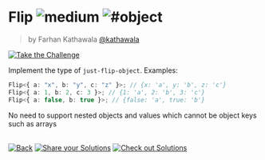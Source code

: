 <!--info-header-start--><h1>Flip <img src="https://img.shields.io/badge/-medium-d9901a" alt="medium"/> <img src="https://img.shields.io/badge/-%23object-999" alt="#object"/></h1><blockquote><p>by Farhan Kathawala <a href="https://github.com/kathawala" target="_blank">@kathawala</a></p></blockquote><p><a href="https://tsch.js.org/4179/play" target="_blank"><img src="https://img.shields.io/badge/-Take%20the%20Challenge-3178c6?logo=typescript&logoColor=white" alt="Take the Challenge"/></a> </p><!--info-header-end-->

Implement the type of `just-flip-object`. Examples:

```typescript
Flip<{ a: "x", b: "y", c: "z" }>; // {x: 'a', y: 'b', z: 'c'}
Flip<{ a: 1, b: 2, c: 3 }>; // {1: 'a', 2: 'b', 3: 'c'}
Flip<{ a: false, b: true }>; // {false: 'a', true: 'b'}
```

No need to support nested objects and values which cannot be object keys such as arrays


<!--info-footer-start--><br><a href="../../README.md" target="_blank"><img src="https://img.shields.io/badge/-Back-grey" alt="Back"/></a> <a href="https://tsch.js.org/4179/answer" target="_blank"><img src="https://img.shields.io/badge/-Share%20your%20Solutions-teal" alt="Share your Solutions"/></a> <a href="https://tsch.js.org/4179/solutions" target="_blank"><img src="https://img.shields.io/badge/-Check%20out%20Solutions-de5a77?logo=awesome-lists&logoColor=white" alt="Check out Solutions"/></a> <!--info-footer-end-->
